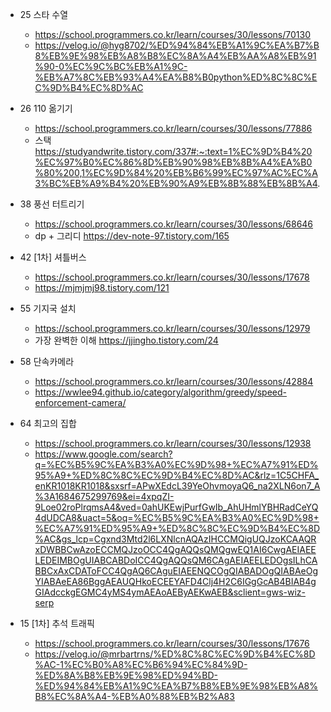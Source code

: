 - 25	스타 수열	
  - https://school.programmers.co.kr/learn/courses/30/lessons/70130
  - https://velog.io/@hyg8702/%ED%94%84%EB%A1%9C%EA%B7%B8%EB%9E%98%EB%A8%B8%EC%8A%A4%EB%AA%A8%EB%91%90-0%EC%9C%BC%EB%A1%9C-%EB%A7%8C%EB%93%A4%EA%B8%B0python%ED%8C%8C%EC%9D%B4%EC%8D%AC

- 26	110 옮기기	
  - https://school.programmers.co.kr/learn/courses/30/lessons/77886
  - 스택	https://studyandwrite.tistory.com/337#:~:text=1%EC%9D%B4%20%EC%97%B0%EC%86%8D%EB%90%98%EB%8B%A4%EA%B0%80%200,1%EC%9D%84%20%EB%B6%99%EC%97%AC%EC%A3%BC%EB%A9%B4%20%EB%90%A9%EB%8B%88%EB%8B%A4.

- 38	풍선 터트리기	
  - https://school.programmers.co.kr/learn/courses/30/lessons/68646
  - dp + 그리디	https://dev-note-97.tistory.com/165

- 42	[1차] 셔틀버스	
  - https://school.programmers.co.kr/learn/courses/30/lessons/17678
  - https://mjmjmj98.tistory.com/121

- 55	기지국 설치	
  - https://school.programmers.co.kr/learn/courses/30/lessons/12979
  - 가장 완벽한 이해	https://jjingho.tistory.com/24

- 58	단속카메라	
  - https://school.programmers.co.kr/learn/courses/30/lessons/42884
  - https://wwlee94.github.io/category/algorithm/greedy/speed-enforcement-camera/

- 64	최고의 집합	
  - https://school.programmers.co.kr/learn/courses/30/lessons/12938
  - https://www.google.com/search?q=%EC%B5%9C%EA%B3%A0%EC%9D%98+%EC%A7%91%ED%95%A9+%ED%8C%8C%EC%9D%B4%EC%8D%AC&rlz=1C5CHFA_enKR1018KR1018&sxsrf=APwXEdcL39YeOhvmoyaQ6_na2XLN6on7_A%3A1684675299769&ei=4xpqZI-9Loe02roPlrqmsA4&ved=0ahUKEwjPurfGwIb_AhUHmlYBHRadCeYQ4dUDCA8&uact=5&oq=%EC%B5%9C%EA%B3%A0%EC%9D%98+%EC%A7%91%ED%95%A9+%ED%8C%8C%EC%9D%B4%EC%8D%AC&gs_lcp=Cgxnd3Mtd2l6LXNlcnAQAzIHCCMQigUQJzoKCAAQRxDWBBCwAzoECCMQJzoOCC4QgAQQsQMQgwEQ1AI6CwgAEIAEELEDEIMBOgUIABCABDoICC4QgAQQsQM6CAgAEIAEELEDOgsILhCABBCxAxCDAToFCC4QgAQ6CAguEIAEENQCOgQIABADOgQIABAeOgYIABAeEA86BggAEAUQHkoECEEYAFD4Clj4H2C6IGgGcAB4BIAB4gGIAdcckgEGMC4yMS4ymAEAoAEByAEKwAEB&sclient=gws-wiz-serp

- 15	[1차] 추석 트래픽	
  - https://school.programmers.co.kr/learn/courses/30/lessons/17676
  - https://velog.io/@mrbartrns/%ED%8C%8C%EC%9D%B4%EC%8D%AC-1%EC%B0%A8%EC%B6%94%EC%84%9D-%ED%8A%B8%EB%9E%98%ED%94%BD-%ED%94%84%EB%A1%9C%EA%B7%B8%EB%9E%98%EB%A8%B8%EC%8A%A4-%EB%A0%88%EB%B2%A83	